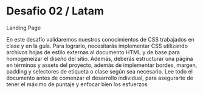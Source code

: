 #  Desafio 02 / Latam

 Landing Page
 
 En este desafío validaremos nuestros conocimientos de CSS trabajados en clase y en la
guía. Para lograrlo, necesitarás implementar CSS utilizando archivos hojas de estilo externas
al documento HTML y de base para homogeneizar el diseño del sitio. Además, deberás
estructurar una página en términos y assets del proyecto, además de implementar bordes,
margen, padding y selectores de etiqueta o clase según sea necesario.
Lee todo el documento antes de comenzar el desarrollo individual, para asegurarte de tener
el máximo de puntaje y enfocar bien los esfuerzos
